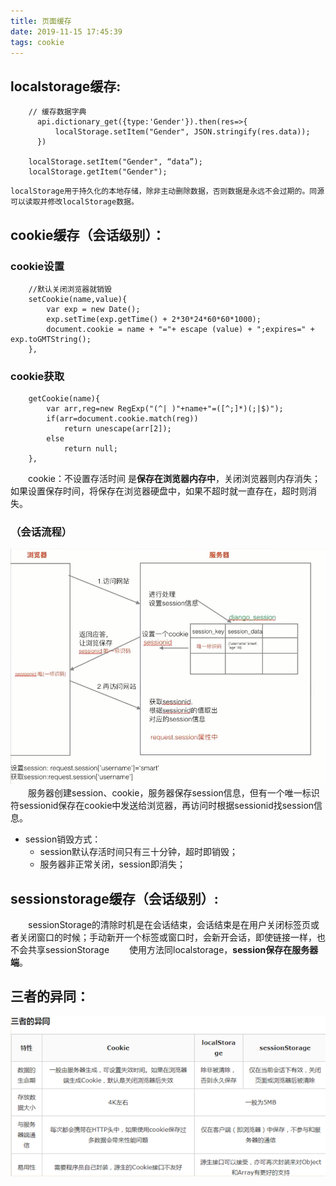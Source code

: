 ```yaml
---
title: 页面缓存
date: 2019-11-15 17:45:39
tags: cookie
---
```


## localstorage缓存:
```
    // 缓存数据字典
      api.dictionary_get({type:'Gender'}).then(res=>{
          localStorage.setItem("Gender", JSON.stringify(res.data));
      })

 	localStorage.setItem("Gender", “data”);
 	localStorage.getItem("Gender");
```
    localStorage用于持久化的本地存储，除非主动删除数据，否则数据是永远不会过期的。同源可以读取并修改localStorage数据。


## cookie缓存（会话级别）：
### cookie设置
```
    //默认关闭浏览器就销毁
    setCookie(name,value){
        var exp = new Date();
        exp.setTime(exp.getTime() + 2*30*24*60*60*1000);
        document.cookie = name + "="+ escape (value) + ";expires=" + exp.toGMTString();
    },
```
### cookie获取
```
    getCookie(name){
        var arr,reg=new RegExp("(^| )"+name+"=([^;]*)(;|$)");
        if(arr=document.cookie.match(reg))
            return unescape(arr[2]);
        else
            return null;
    },
```
&ensp;&ensp;&ensp;&ensp;cookie：不设置存活时间 是**保存在浏览器内存中**，关闭浏览器则内存消失；如果设置保存时间，将保存在浏览器硬盘中，如果不超时就一直存在，超时则消失。
### （会话流程）


![funnel](/img/session.png)
&ensp;&ensp;&ensp;&ensp;服务器创建session、cookie，服务器保存session信息，但有一个唯一标识符sessionid保存在cookie中发送给浏览器，再访问时根据sessionid找session信息。
* session销毁方式：
    + session默认存活时间只有三十分钟，超时即销毁；
    + 服务器非正常关闭，session即消失；


## sessionstorage缓存（会话级别）:
&ensp;&ensp;&ensp;&ensp;sessionStorage的清除时机是在会话结束，会话结束是在用户关闭标签页或者关闭窗口的时候；手动新开一个标签或窗口时，会新开会话，即使链接一样，也不会共享sessionStorage
&ensp;&ensp;&ensp;&ensp;使用方法同localstorage，**session保存在服务器端**。


## 三者的异同：
![funnel](/img/storage.png)
